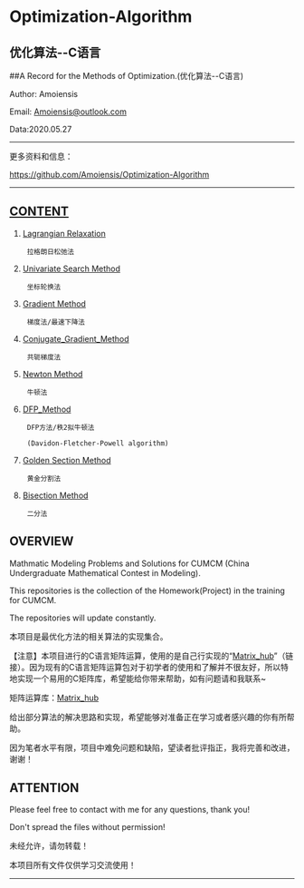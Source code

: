 Optimization-Algorithm
=======================================
优化算法--C语言
---------------------------------------
##A Record for the Methods of Optimization.(优化算法--C语言)

Author: Amoiensis

Email: Amoiensis@outlook.com

Data:2020.05.27
***************************************************************
更多资料和信息：

https://github.com/Amoiensis/Optimization-Algorithm
***************************************************************

[CONTENT](https://github.com/Amoiensis/Optimization-Algorithm)
---------------------------------------

1. [Lagrangian Relaxation](https://github.com/Amoiensis/Optimization-Algorithm/tree/master/%5BLagrangian_Relaxation%5D%E6%8B%89%E6%A0%BC%E6%9C%97%E6%97%A5%E6%9D%BE%E5%BC%9B%E6%B3%95)

        拉格朗日松弛法
   
2. [Univariate Search Method](https://github.com/Amoiensis/Optimization-Algorithm/tree/master/%5BDirect_Method%5D%E7%9B%B4%E6%8E%A5%E6%B3%95/%5BUnivariate_Search_Method%5D%E5%9D%90%E6%A0%87%E8%BD%AE%E6%8D%A2%E6%B3%95)

        坐标轮换法
      
3. [Gradient Method](https://github.com/Amoiensis/Optimization-Algorithm/tree/master/%5BUnconstrained_Optimization%5D%E6%97%A0%E7%BA%A6%E6%9D%9F%E4%BC%98%E5%8C%96/%5BGradient_Method%5D%E6%A2%AF%E5%BA%A6%E6%B3%95)

        梯度法/最速下降法
      
4. [Conjugate_Gradient_Method](https://github.com/Amoiensis/Optimization-Algorithm/tree/master/%5BUnconstrained_Optimization%5D%E6%97%A0%E7%BA%A6%E6%9D%9F%E4%BC%98%E5%8C%96/%5BConjugate_Gradient_Method%5D%E5%85%B1%E8%BD%AD%E6%A2%AF%E5%BA%A6%E6%B3%95)

        共轭梯度法
   
5. [Newton Method](https://github.com/Amoiensis/Optimization-Algorithm/tree/master/%5BUnconstrained_Optimization%5D%E6%97%A0%E7%BA%A6%E6%9D%9F%E4%BC%98%E5%8C%96/%5BNewton_Method%5D%E7%89%9B%E9%A1%BF%E6%B3%95)

        牛顿法

6. [DFP_Method](https://github.com/Amoiensis/Optimization-Algorithm/tree/master/%5BUnconstrained_Optimization%5D%E6%97%A0%E7%BA%A6%E6%9D%9F%E4%BC%98%E5%8C%96/%5BDFP_Method%5DDFP%E6%96%B9%E6%B3%95)

        DFP方法/秩2拟牛顿法

		(Davidon-Fletcher-Powell algorithm)
   
7. [Golden Section Method](https://github.com/Amoiensis/Optimization-Algorithm/tree/master/%5BLineSearchMethod%5D%E4%B8%80%E7%BB%B4%E6%90%9C%E7%B4%A2%E6%B3%95/%5BGolden%20Section%20Method%5D%E9%BB%84%E9%87%91%E5%88%86%E5%89%B2%E6%B3%95)

        黄金分割法

8. [Bisection Method](https://github.com/Amoiensis/Optimization-Algorithm/tree/master/%5BLineSearchMethod%5D%E4%B8%80%E7%BB%B4%E6%90%9C%E7%B4%A2%E6%B3%95/%5BBisection%20Method%5D%E4%BA%8C%E5%88%86%E6%B3%95)

        二分法

OVERVIEW
---------------------------------------

Mathmatic Modeling Problems and Solutions for CUMCM (China Undergraduate Mathematical Contest in Modeling).

This repositories is the collection of the Homework(Project) in the training for CUMCM.

The repositories will update constantly.

本项目是最优化方法的相关算法的实现集合。

【注意】本项目进行的C语言矩阵运算，使用的是自己行实现的“[Matrix_hub](https://github.com/Amoiensis/Matrix_hub)”（链接）。因为现有的C语言矩阵运算包对于初学者的使用和了解并不很友好，所以特地实现一个易用的C矩阵库，希望能给你带来帮助，如有问题请和我联系~

矩阵运算库：[Matrix_hub](https://github.com/Amoiensis/Matrix_hub)

给出部分算法的解决思路和实现，希望能够对准备正在学习或者感兴趣的你有所帮助。

因为笔者水平有限，项目中难免问题和缺陷，望读者批评指正，我将完善和改进，谢谢！

ATTENTION
---------------------------------------

Please feel free to contact with me for any questions, thank you!

Don't spread the files without permission!

未经允许，请勿转载！

本项目所有文件仅供学习交流使用！
***************************************
